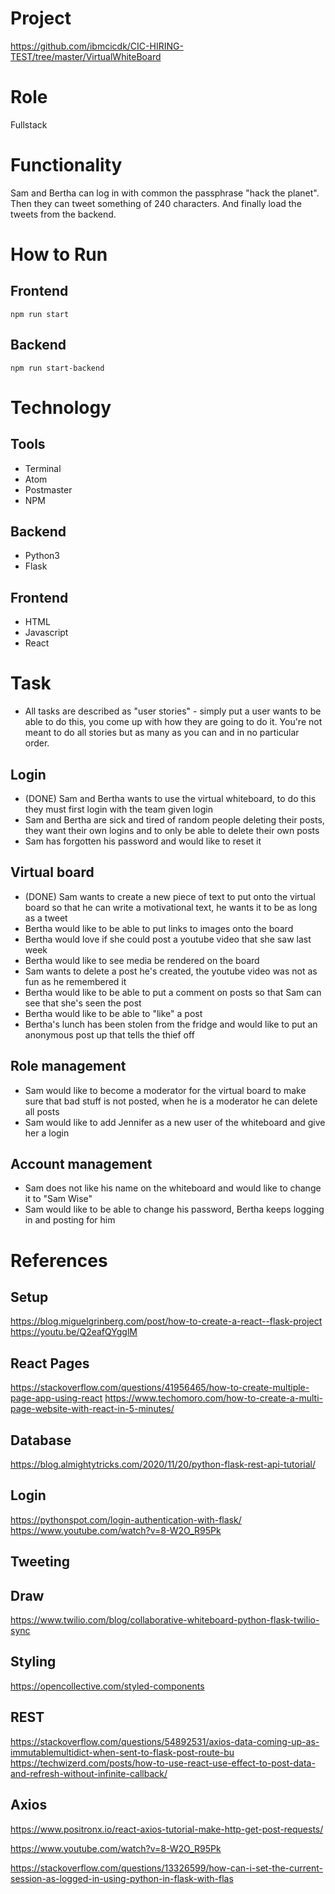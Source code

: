 

# Project
https://github.com/ibmcicdk/CIC-HIRING-TEST/tree/master/VirtualWhiteBoard

# Role
Fullstack

# Functionality
Sam and Bertha can log in with common the passphrase "hack the planet".
Then they can tweet something of 240 characters.
And finally load the tweets from the backend.

# How to Run
## Frontend
`npm run start`

## Backend
`npm run start-backend`

# Technology
## Tools
- Terminal
- Atom
- Postmaster
- NPM

## Backend
- Python3
- Flask

## Frontend
- HTML
- Javascript
- React

# Task
- All tasks are described as "user stories" - simply put a user wants to be able to do this, you come up with how they are going to do it. You're not meant to do all stories but as many as you can and in no particular order.

## Login
- (DONE) Sam and Bertha wants to use the virtual whiteboard, to do this they must first login with the team given login
- Sam and Bertha are sick and tired of random people deleting their posts, they want their own logins and to only be able to delete their own posts
- Sam has forgotten his password and would like to reset it

## Virtual board
- (DONE) Sam wants to create a new piece of text to put onto the virtual board so that he can write a motivational text, he wants it to be as long as a tweet
- Bertha would like to be able to put links to images onto the board
- Bertha would love if she could post a youtube video that she saw last week
- Bertha would like to see media be rendered on the board
- Sam wants to delete a post he's created, the youtube video was not as fun as he remembered it
- Bertha would like to be able to put a comment on posts so that Sam can see that she's seen the post
- Bertha would like to be able to "like" a post
- Bertha's lunch has been stolen from the fridge and would like to put an anonymous post up that tells the thief off

## Role management
- Sam would like to become a moderator for the virtual board to make sure that bad stuff is not posted, when he is a moderator he can delete all posts
- Sam would like to add Jennifer as a new user of the whiteboard and give her a login

## Account management
- Sam does not like his name on the whiteboard and would like to change it to "Sam Wise"
- Sam would like to be able to change his password, Bertha keeps logging in and posting for him

# References

## Setup
https://blog.miguelgrinberg.com/post/how-to-create-a-react--flask-project
https://youtu.be/Q2eafQYgglM

## React Pages
https://stackoverflow.com/questions/41956465/how-to-create-multiple-page-app-using-react
https://www.techomoro.com/how-to-create-a-multi-page-website-with-react-in-5-minutes/

## Database
https://blog.almightytricks.com/2020/11/20/python-flask-rest-api-tutorial/

## Login
https://pythonspot.com/login-authentication-with-flask/
https://www.youtube.com/watch?v=8-W2O_R95Pk

## Tweeting

## Draw
https://www.twilio.com/blog/collaborative-whiteboard-python-flask-twilio-sync

## Styling
https://opencollective.com/styled-components

## REST
https://stackoverflow.com/questions/54892531/axios-data-coming-up-as-immutablemultidict-when-sent-to-flask-post-route-bu
https://techwizerd.com/posts/how-to-use-react-use-effect-to-post-data-and-refresh-without-infinite-callback/

## Axios
https://www.positronx.io/react-axios-tutorial-make-http-get-post-requests/

https://www.youtube.com/watch?v=8-W2O_R95Pk

https://stackoverflow.com/questions/13326599/how-can-i-set-the-current-session-as-logged-in-using-python-in-flask-with-flas
